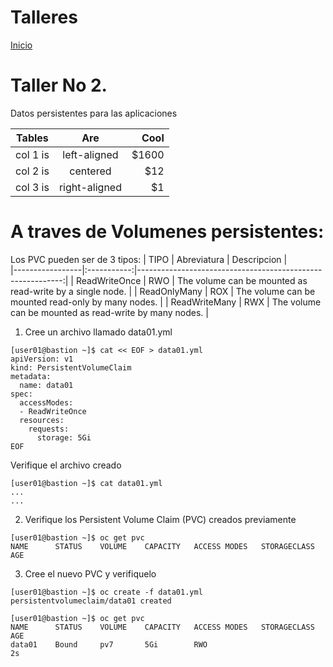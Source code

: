 # Talleres
[Inicio](../ComandosOpenShift.md)


# Taller No 2.
Datos persistentes para las aplicaciones

| Tables   |      Are      |  Cool |
|----------|:-------------:|------:|
| col 1 is |  left-aligned | $1600 |
| col 2 is |    centered   |   $12 |
| col 3 is | right-aligned |    $1 |

# A traves de Volumenes persistentes:
Los PVC pueden ser de 3 tipos:
| TIPO            | Abreviatura | Descripcion                                                |  
|-----------------|:-----------:|-----------------------------------------------------------:|
| ReadWriteOnce   | RWO         | The volume can be mounted as read-write by a single node.  |
| ReadOnlyMany    | ROX         | The volume can be mounted read-only by many nodes.         |
| ReadWriteMany   | RWX         | The volume can be mounted as read-write by many nodes.     |

1. Cree un archivo llamado data01.yml
```
[user01@bastion ~]$ cat << EOF > data01.yml
apiVersion: v1
kind: PersistentVolumeClaim
metadata:
  name: data01
spec:
  accessModes:
  - ReadWriteOnce
  resources:
    requests:
      storage: 5Gi
EOF

```
Verifique el archivo creado
```
[user01@bastion ~]$ cat data01.yml
...
...
```
2. Verifique los Persistent Volume Claim (PVC) creados previamente
```
[user01@bastion ~]$ oc get pvc
NAME      STATUS    VOLUME    CAPACITY   ACCESS MODES   STORAGECLASS   AGE
```
3. Cree el nuevo PVC y verifiquelo
```
[user01@bastion ~]$ oc create -f data01.yml
persistentvolumeclaim/data01 created

[user01@bastion ~]$ oc get pvc
NAME      STATUS    VOLUME    CAPACITY   ACCESS MODES   STORAGECLASS   AGE
data01    Bound     pv7       5Gi        RWO                           2s
```
